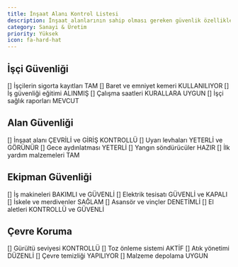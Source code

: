 ```yaml
---
title: İnşaat Alanı Kontrol Listesi
description: İnşaat alanlarının sahip olması gereken güvenlik özellikleri
category: Sanayi & Üretim
priority: Yüksek
icon: fa-hard-hat
---
```


## İşçi Güvenliği

[] İşçilerin sigorta kayıtları TAM
[] Baret ve emniyet kemeri KULLANILIYOR
[] İş güvenliği eğitimi ALINMIŞ
[] Çalışma saatleri KURALLARA UYGUN
[] İşçi sağlık raporları MEVCUT

## Alan Güvenliği

[] İnşaat alanı ÇEVRİLİ ve GİRİŞ KONTROLLÜ
[] Uyarı levhaları YETERLİ ve GÖRÜNÜR
[] Gece aydınlatması YETERLİ
[] Yangın söndürücüler HAZIR
[] İlk yardım malzemeleri TAM

## Ekipman Güvenliği

[] İş makineleri BAKIMLI ve GÜVENLİ
[] Elektrik tesisatı GÜVENLİ ve KAPALI
[] İskele ve merdivenler SAĞLAM
[] Asansör ve vinçler DENETİMLİ
[] El aletleri KONTROLLÜ ve GÜVENLİ

## Çevre Koruma

[] Gürültü seviyesi KONTROLLÜ
[] Toz önleme sistemi AKTİF
[] Atık yönetimi DÜZENLİ
[] Çevre temizliği YAPILIYOR
[] Malzeme depolama UYGUN
